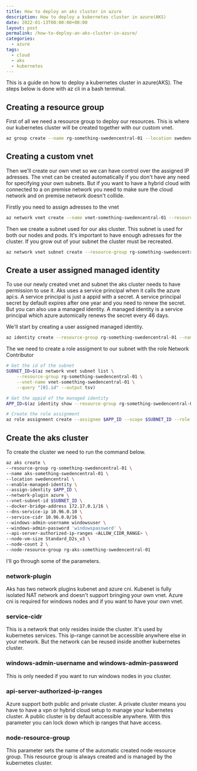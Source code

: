 ```yaml
---
title: How to deploy an aks cluster in azure
description: How to deploy a kubernetes cluster in azure(AKS)
date: 2022-01-13T00:00:00+00:00
layout: post
permalink: /how-to-deploy-an-aks-cluster-in-azure/
categories:
  - azure
tags:
  - cloud
  - aks
  - kubernetes
---
```


This is a guide on how to deploy a kubernetes cluster in azure(AKS). The steps below is done with az cli in a bash terminal.

## Creating a resource group
First of all we need a resource group to deploy our resources. This is where our kubernetes cluster will be created together with our custom vnet.

```sh
az group create --name rg-something-swedencentral-01 --location swedencentral
```

## Creating a custom vnet
Then we'll create our own vnet so we can have control over the assigned IP adresses. The vnet can be created automatically if you don't have any need for specifying your own subnets. But if you want to have a hybrid cloud with connected to a on premise network you need to make sure the cloud network and on premise network doesn't collide.

Firstly you need to assign adresses to the vnet
```sh
az network vnet create --name vnet-something-swedencentral-01 --resource-group rg-something-swedencentral-01 --address-prefixes 10.110.0.0/16
```

Then we create a subnet used for our aks cluster. This subnet is used for both our nodes and pods. It's important to have enough adresses for the cluster. If you grow out of your subnet the cluster must be recreated.
```sh
az network vnet subnet create --resource-group rg-something-swedencentral-01 --vnet-name vnet-something-swedencentral-01 --name snet-something-swedencentral-aks-01 --address-prefixes 10.110.0.0/22
```

## Create a user assigned managed identity
To use our newly created vnet and subnet the aks cluster needs to have permission to use it. Aks uses a service principal when it calls the azure api:s. A service principal is just a appid with a secret. A service principal secret by default expires after one year and you need to renew the secret. But you can also use a managed identity. A managed identity is a service principal which azure automically renews the secret every 46 days.

We'll start by creating a user assigned managed identity.
```sh
az identity create --resource-group rg-something-swedencentral-01 --name id-aks-something-swedencentral-01
```

The we need to create a role assigment to our subnet with the role Network Contributor
```sh
# Get the id of the subnet
SUBNET_ID=$(az network vnet subnet list \
    --resource-group rg-something-swedencentral-01 \
    --vnet-name vnet-something-swedencentral-01 \
    --query "[0].id" --output tsv)

# Get the appid of the managed identity
APP_ID=$(az identity show --resource-group rg-something-swedencentral-01 --name id-aks-something-swedencentral-01 --query "clientId" --output tsv)

# Create the role assignment
az role assignment create --assignee $APP_ID --scope $SUBNET_ID --role "Network Contributor"
```

## Create the aks cluster
To create the cluster we need to run the command below.
```sh
az aks create \
--resource-group rg-something-swedencentral-01 \
--name aks-something-swedencentral-01 \
--location swedencentral \
--enable-managed-identity \
--assign-identity $APP_ID \
--network-plugin azure \
--vnet-subnet-id $SUBNET_ID \
--docker-bridge-address 172.17.0.1/16 \
--dns-service-ip 10.96.0.10 \
--service-cidr 10.96.0.0/16 \
--windows-admin-username windowsuser \
--windows-admin-password 'windowspassword' \
--api-server-authorized-ip-ranges <ALLOW_CIDR_RANGE> \
--node-vm-size Standard_D2s_v3 \
--node-count 2 \
--node-resource-group rg-aks-something-swedencentral-01
```
I'll go through some of the parameters.

### network-plugin
Aks has two network plugins kubenet and azure cni. Kubenet is fully isolated NAT network and doesn't support bringing your own vnet. Azure cni is required for windows nodes and if you want to have your own vnet.

### service-cidr
This is a network that only resides inside the cluster. It's used by kubernetes services. This ip-range cannot be accessible anywhere else in your network. But the network can be reused inside another kubernetes cluster.

### windows-admin-username and windows-admin-password
This is only needed if you want to run windows nodes in you cluster.

### api-server-authorized-ip-ranges
Azure support both public and private cluster. A private cluster means you have to have a vpn or hybrid cloud setup to manage your kubernetes cluster. A public cluster is by default accessible anywhere. With this parameter you can lock down which ip ranges that have access.

### node-resource-group
This parameter sets the name of the automatic created node resource group. This resource group is always created and is managed by the kubernetes cluster.
